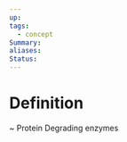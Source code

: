 ```yaml
---
up: 
tags:
  - concept
Summary: 
aliases: 
Status:
---
```

# Definition
~
Protein Degrading enzymes
<!--SR:!2025-03-14,4,270-->